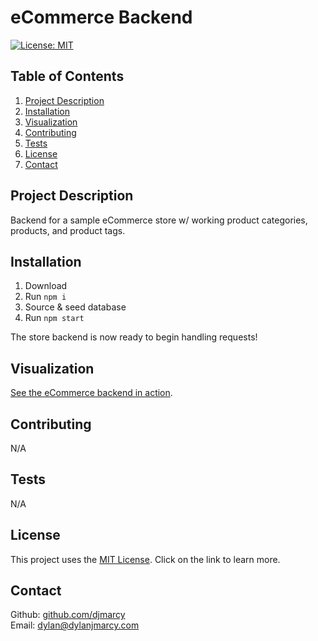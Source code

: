 # eCommerce Backend

[![License: MIT](https://img.shields.io/badge/License-MIT-yellow.svg)](https://opensource.org/licenses/MIT)

## Table of Contents

1. [Project Description](#project-description)
2. [Installation](#installation)
3. [Visualization](#visualization)
4. [Contributing](#contributing)
5. [Tests](#tests)
6. [License](#license)
7. [Contact](#contact)

## Project Description

Backend for a sample eCommerce store w/ working product categories, products, and product tags.

## Installation

1. Download
2. Run `npm i`
3. Source & seed database
4. Run `npm start`

The store backend is now ready to begin handling requests!

## Visualization

[See the eCommerce backend in action](https://drive.google.com/file/d/1rofpb2eAjdXWP76kxcJfXOL4tq4fF8gm/view).

## Contributing

N/A

## Tests

N/A

## License

This project uses the [MIT License](https://opensource.org/licenses/MIT). Click on the link to learn more.

## Contact

Github: [github.com/djmarcy](https://github.com/djmarcy)  
Email: [dylan@dylanjmarcy.com](mailto:dylan@dylanjmarcy.com)

